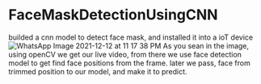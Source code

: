 # FaceMaskDetectionUsingCNN
builded a cnn model to detect face mask, and installed it into a ioT device
![WhatsApp Image 2021-12-12 at 11 17 38 PM](https://user-images.githubusercontent.com/58078466/147282219-b259803e-ef48-4e67-9729-a0b78dc9e3c0.jpeg)
As you sean in the image, using openCV we get our live video, from there we use face detection model to get find face positions from the frame. later we pass, face from trimmed position to our model, and make it to predict.
